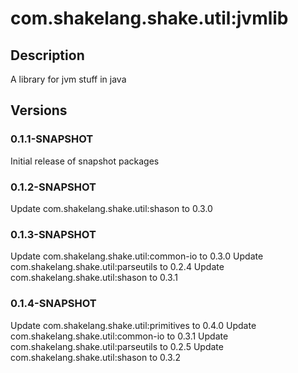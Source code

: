 # com.shakelang.shake.util:jvmlib
## Description
A library for jvm stuff in java
## Versions
### 0.1.1-SNAPSHOT
Initial release of snapshot packages
### 0.1.2-SNAPSHOT
Update com.shakelang.shake.util:shason to 0.3.0
### 0.1.3-SNAPSHOT
Update com.shakelang.shake.util:common-io to 0.3.0
Update com.shakelang.shake.util:parseutils to 0.2.4
Update com.shakelang.shake.util:shason to 0.3.1
### 0.1.4-SNAPSHOT
Update com.shakelang.shake.util:primitives to 0.4.0
Update com.shakelang.shake.util:common-io to 0.3.1
Update com.shakelang.shake.util:parseutils to 0.2.5
Update com.shakelang.shake.util:shason to 0.3.2